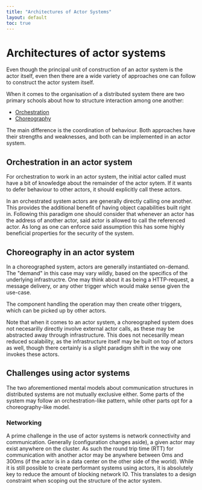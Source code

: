 ```yaml
---
title: "Architectures of Actor Systems"
layout: default
toc: true
---
```


# Architectures of actor systems
Even though the principal unit of construction of an actor system is the actor itself, even then there are a wide variety of approaches one can follow to construct the actor system itself.

When it comes to the organisation of a distributed system there are two primary schools about how to structure interaction among one another:

- [Orchestration](/notes/software/orchestration)
- [Choreography](/notes/software/choreography)

The main difference is the coordination of behaviour. Both approaches have their strengths and weaknesses, and both can be implemented in an actor system.

## Orchestration in an actor system
For orchestration to work in an actor system, the initial actor called must have a bit of knowledge about the remainder of the actor sytem. If it wants to defer behaviour to other actors, it should explicitly call these actors.

In an orchestrated system actors are generally directly calling one another. This provides the additional benefit of having object capabilities built right in. Following this paradigm one should consider that whenever an actor has the address of another actor, said actor is allowed to call the referenced actor. As long as one can enforce said assumption this has some highly beneficial properties for the security of the system.

## Choreography in an actor system
In a choreographed system, actors are generally instantiated on-demand. The "demand" in this case may vary wildly, based on the specifics of the underlying infrastructre. One may think about it as being a HTTP-request, a message delivery, or any other trigger which would make sense given the use-case.

The component handling the operation may then create other triggers, which can be picked up by other actors.

Note that when it comes to an actor system, a choreographed system does not necesarilly directly involve external actor calls, as these may be abstracted away through infrastructure. This does not necesarilly mean reduced scalability, as the infrastructure itself may be built on top of actors as well, though there certainly is a slight paradigm shift in the way one invokes these actors.

## Challenges using actor systems
The two aforementioned mental models about communication structures in distributed systems are not mutually exclusive either. Some parts of the system may follow an orchestration-like pattern, while other parts opt for a choreography-like model. 

### Networking
A prime challenge in the use of actor systems is network connectivity and communication. Generally (configuration changes aside), a given actor may exist anywhere on the cluster. As such the round trip time (RTT) for communication with another actor may be anywhere between 0ms and 300ms (if the actor is in a data center on the other side of the world). While it is still possible to create performant systems using actors, it is absolutely key to reduce the amount of blocking network IO. This translates to a design constraint when scoping out the structure of the actor system.
